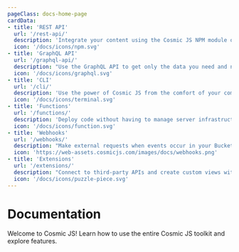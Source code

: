 ```yaml
---
pageClass: docs-home-page
cardData:
- title: 'REST API'
  url: '/rest-api/'
  description: 'Integrate your content using the Cosmic JS NPM module or directly to the REST API.'
  icon: '/docs/icons/npm.svg'
- title: 'GraphQL API'
  url: '/graphql-api/'
  description: "Use the GraphQL API to get only the data you need and nothing you don't."
  icon: '/docs/icons/graphql.svg'
- title: 'CLI'
  url: '/cli/'
  description: 'Use the power of Cosmic JS from the comfort of your command-line tool.'
  icon: '/docs/icons/terminal.svg'
- title: 'Functions'
  url: '/functions/'
  description: 'Deploy code without having to manage server infrastructure.'
  icon: '/docs/icons/function.svg'
- title: 'Webhooks'
  url: '/webhooks/'
  description: "Make external requests when events occur in your Bucket."
  icon: 'https://web-assets.cosmicjs.com/images/docs/webhooks.png'
- title: 'Extensions'
  url: '/extensions/'
  description: "Connect to third-party APIs and create custom views within your Bucket."
  icon: '/docs/icons/puzzle-piece.svg'
---
```


# Documentation

Welcome to Cosmic JS! Learn how to use the entire Cosmic JS toolkit and explore features.

<div class="home-card-list">
  <HomeCard
    v-for="card in $frontmatter.cardData"
    :title="card.title"
    :description="card.description"
    :url="card.url"
    :icon="card.icon"
    :key="card.title"
  >
  </HomeCard>
</div>
